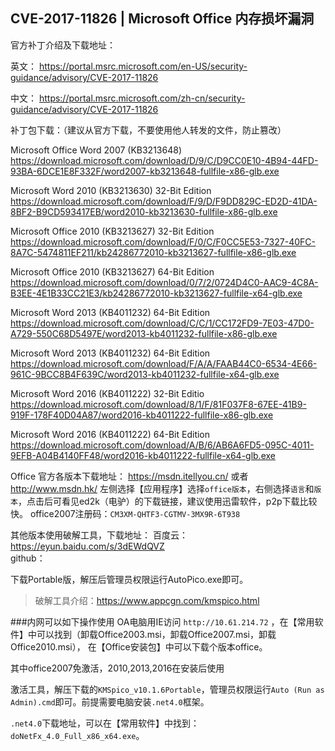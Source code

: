 ## CVE-2017-11826 | Microsoft Office 内存损坏漏洞
官方补丁介绍及下载地址：

英文： <https://portal.msrc.microsoft.com/en-US/security-guidance/advisory/CVE-2017-11826>

中文： <https://portal.msrc.microsoft.com/zh-cn/security-guidance/advisory/CVE-2017-11826>


补丁包下载：（建议从官方下载，不要使用他人转发的文件，防止篡改）

Microsoft Office Word 2007 (KB3213648) 
<https://download.microsoft.com/download/D/9/C/D9CC0E10-4B94-44FD-93BA-6DCE1E8F332F/word2007-kb3213648-fullfile-x86-glb.exe>

Microsoft Word 2010 (KB3213630) 32-Bit Edition 
<https://download.microsoft.com/download/F/9/D/F9DD829C-ED2D-41DA-8BF2-B9CD593417EB/word2010-kb3213630-fullfile-x86-glb.exe>

Microsoft Office 2010 (KB3213627) 32-Bit Edition 
<https://download.microsoft.com/download/F/0/C/F0CC5E53-7327-40FC-8A7C-5474811EF211/kb24286772010-kb3213627-fullfile-x86-glb.exe>

Microsoft Office 2010 (KB3213627) 64-Bit Edition 
<https://download.microsoft.com/download/0/7/2/0724D4C0-AAC9-4C8A-B3EE-4E1B33CC21E3/kb24286772010-kb3213627-fullfile-x64-glb.exe>

Microsoft Word 2013 (KB4011232) 64-Bit Edition 
<https://download.microsoft.com/download/C/C/1/CC172FD9-7E03-47D0-A729-550C68D5497E/word2013-kb4011232-fullfile-x86-glb.exe>

Microsoft Word 2013 (KB4011232) 64-Bit Edition
<https://download.microsoft.com/download/F/A/A/FAAB44C0-6534-4E66-961C-9BCC8B4F639C/word2013-kb4011232-fullfile-x64-glb.exe>

Microsoft Word 2016 (KB4011222) 32-Bit Editio
<https://download.microsoft.com/download/8/1/F/81F037F8-67EE-41B9-919F-178F40D04A87/word2016-kb4011222-fullfile-x86-glb.exe>

Microsoft Word 2016 (KB4011222) 64-Bit Edition
<https://download.microsoft.com/download/A/B/6/AB6A6FD5-095C-4011-9EFB-A04B4140FF48/word2016-kb4011222-fullfile-x64-glb.exe>

Office 官方各版本下载地址：
<https://msdn.itellyou.cn/>
或者<http://www.msdn.hk/>
左侧选择【应用程序】选择`office版本`，右侧选择`语言`和`版本`，点击后可看见ed2k（电驴）的下载链接，建议使用迅雷软件，p2p下载比较快。
office2007注册码：`CM3XM-QHTF3-CGTMV-3MX9R-6T938`

其他版本使用破解工具，下载地址：
百度云： https://eyun.baidu.com/s/3dEWdQVZ  
github： 

下载Portable版，解压后管理员权限运行AutoPico.exe即可。
> 破解工具介绍：https://www.appcgn.com/kmspico.html

###内网可以如下操作使用
OA电脑用IE访问 `http://10.61.214.72` ，在【常用软件】中可以找到（卸载Office2003.msi，卸载Office2007.msi，卸载Office2010.msi），
在【Office安装包】中可以下载个版本office。

其中office2007免激活，2010,2013,2016在安装后使用

激活工具，解压下载的`KMSpico_v10.1.6Portable`，管理员权限运行`Auto (Run as Admin).cmd`即可。前提需要电脑安装`.net4.0`框架。

`.net4.0`下载地址，可以在【常用软件】中找到：`doNetFx_4.0_Full_x86_x64.exe`。






